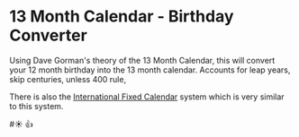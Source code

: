 # 13 Month Calendar - Birthday Converter

Using Dave Gorman's theory of the 13 Month Calendar, this will convert your 12 month birthday into the 13 month calendar. Accounts for leap years, skip centuries, unless 400 rule, </p>
		
There is also the [International Fixed Calendar](https://en.wikipedia.org/wiki/International_Fixed_Calendar) system which is very similar to this system.


#:sunny: :thumbsup:
